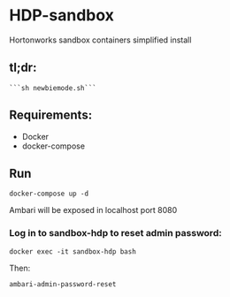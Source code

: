 # HDP-sandbox
Hortonworks sandbox containers simplified install

## tl;dr:
    ```sh newbiemode.sh```

## Requirements:
  - Docker
  - docker-compose

## Run
   ```docker-compose up -d```

Ambari will be exposed in localhost port 8080

### Log in to sandbox-hdp to reset admin password:

```docker exec -it sandbox-hdp bash```

Then:

```ambari-admin-password-reset```
